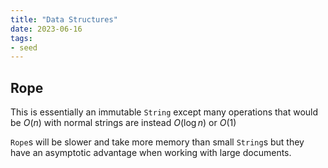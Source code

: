 ```yaml
---
title: "Data Structures"
date: 2023-06-16
tags:
- seed
---
```


## Rope
This is essentially an immutable `String` except many operations that would be $O(n)$ with normal strings are instead $O(\log n)$ or $O(1)$

`Rope`s will be slower and take more memory than small `String`s but they have an asymptotic advantage when working with large documents.